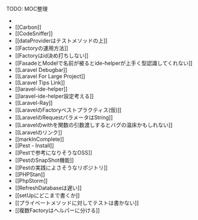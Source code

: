 TODO: MOC整理

- 
- [[Carbon]]
- [[CodeSniffer]]
- [[dataProviderはテストメソッドの上]]
- [[Factoryの運用方法]]
- [[Factoryはid決め打ちしない]]
- [[FasadeとModelで名前が被るとide-helperが上手く型認識してくれない]]
- [[Laravel Debugbar]]
- [[Laravel For Large Project]]
- [[Laravel Tips Link]]
- [[laravel-ide-helper]]
- [[laravel-ide-helper設定考える]]
- [[Laravel-Ray]]
- [[LaravelのFactoryベストプラクティス(仮)]]
- [[LaravelのRequestパラメータはString]]
- [[Laravelのwithを関数の引数渡しするとバグの温床かもしれない]]
- [[Laravelのリンク]]
- [[markInComplete]]
- [[Pest - Install]]
- [[Pestで参考になりそうなOSS]]
- [[PestのSnapShot機能]]
- [[Pestの実践によさそうなリポジトリ]]
- [[PHPStan]]
- [[PhpStorm]]
- [[RefreshDatabaseは遅い]]
- [[setUpにどこまで書くか]]
- [[プライベートメソッドに対してテストは書かない]]
- [[複数Factoryはヘルパーに分ける]]